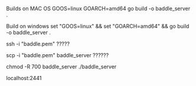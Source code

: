 Builds on MAC OS
GOOS=linux GOARCH=amd64 go build -o baddle_server .

Build on windows
set "GOOS=linux" && set "GOARCH=amd64" && go build -o baddle_server .

ssh -i "baddle.pem" ?????

scp -i "baddle.pem" baddle_server ??????

chmod -R 700 baddle_server
./baddle_server

localhost:2441


